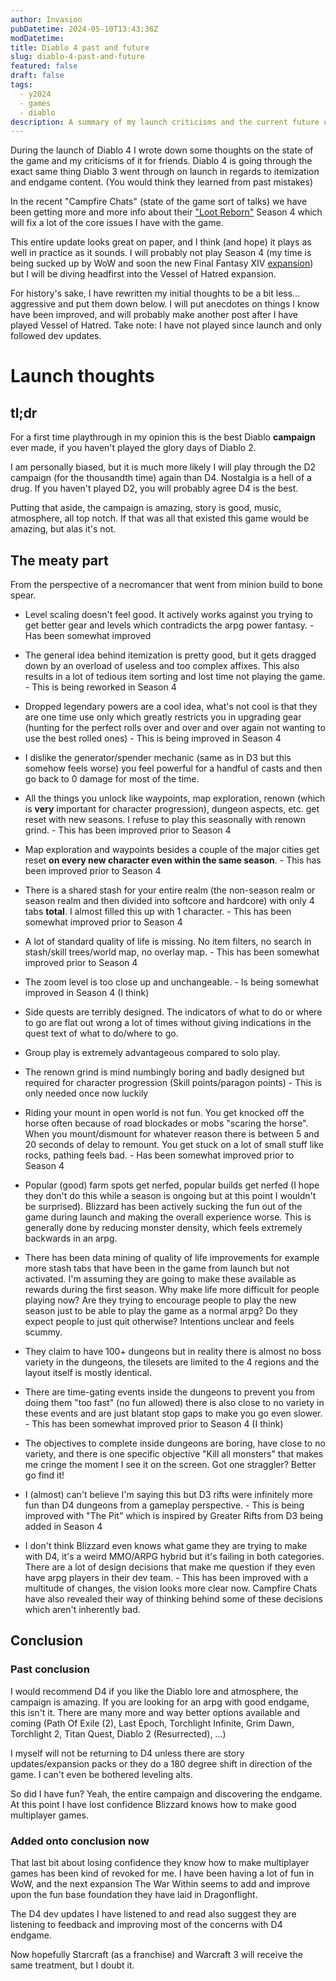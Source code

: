 ```yaml
---
author: Invasion
pubDatetime: 2024-05-10T13:43:36Z
modDatetime:
title: Diablo 4 past and future
slug: diablo-4-past-and-future
featured: false
draft: false
tags:
  - y2024
  - games
  - diablo
description: A summary of my launch criticisms and the current future outlook.
---
```


During the launch of Diablo 4 I wrote down some thoughts on the state of the game and my criticisms of it for friends. Diablo 4 is going through the exact same thing Diablo 3 went through on launch in regards to itemization and endgame content. (You would think they learned from past mistakes)

In the recent "Campfire Chats" (state of the game sort of talks) we have been getting more and more info about their ["Loot Reborn"](https://www.youtube.com/watch?v=awvOopWqiHU) Season 4 which will fix a lot of the core issues I have with the game.

This entire update looks great on paper, and I think (and hope) it plays as well in practice as it sounds. I will probably not play Season 4 (my time is being sucked up by WoW and soon the new Final Fantasy XIV [expansion](https://na.finalfantasyxiv.com/dawntrail/)) but I will be diving headfirst into the Vessel of Hatred expansion.

For history's sake, I have rewritten my initial thoughts to be a bit less... aggressive and put them down below. I will put anecdotes on things I know have been improved, and will probably make another post after I have played Vessel of Hatred. Take note: I have not played since launch and only followed dev updates.

# Launch thoughts

## tl;dr

For a first time playthrough in my opinion this is the best Diablo **campaign** ever made, if you haven't played the glory days of Diablo 2.

I am personally biased, but it is much more likely I will play through the D2 campaign (for the thousandth time) again than D4. Nostalgia is a hell of a drug. If you haven't played D2, you will probably agree D4 is the best.

Putting that aside, the campaign is amazing, story is good, music, atmosphere, all top notch. If that was all that existed this game would be amazing, but alas it's not.

## The meaty part

From the perspective of a necromancer that went from minion build to bone spear.

- Level scaling doesn't feel good. It actively works against you trying to get better gear and levels which contradicts the arpg power fantasy. - Has been somewhat improved
- The general idea behind itemization is pretty good, but it gets dragged down by an overload of useless and too complex affixes. This also results in a lot of tedious item sorting and lost time not playing the game. - This is being reworked in Season 4

- Dropped legendary powers are a cool idea, what's not cool is that they are one time use only which greatly restricts you in upgrading gear (hunting for the perfect rolls over and over and over again not wanting to use the best rolled ones) - This is being improved in Season 4

- I dislike the generator/spender mechanic (same as in D3 but this somehow feels worse) you feel powerful for a handful of casts and then go back to 0 damage for most of the time.

- All the things you unlock like waypoints, map exploration, renown (which is **very** important for character progression), dungeon aspects, etc. get reset with new seasons. I refuse to play this seasonally with renown grind. - This has been improved prior to Season 4

- Map exploration and waypoints besides a couple of the major cities get reset **on every new character even within the same season**. - This has been improved prior to Season 4

- There is a shared stash for your entire realm (the non-season realm or season realm and then divided into softcore and hardcore) with only 4 tabs **total**. I almost filled this up with 1 character. - This has been somewhat improved prior to Season 4

- A lot of standard quality of life is missing. No item filters, no search in stash/skill trees/world map, no overlay map. - This has been somewhat improved prior to Season 4

- The zoom level is too close up and unchangeable. - Is being somewhat improved in Season 4 (I think)

- Side quests are terribly designed. The indicators of what to do or where to go are flat out wrong a lot of times without giving indications in the quest text of what to do/where to go.

- Group play is extremely advantageous compared to solo play.

- The renown grind is mind numbingly boring and badly designed but required for character progression (Skill points/paragon points) - This is only needed once now luckily

- Riding your mount in open world is not fun. You get knocked off the horse often because of road blockades or mobs "scaring the horse". When you mount/dismount for whatever reason there is between 5 and 20 seconds of delay to remount. You get stuck on a lot of small stuff like rocks, pathing feels bad. - Has been somewhat improved prior to Season 4

- Popular (good) farm spots get nerfed, popular builds get nerfed (I hope they don't do this while a season is ongoing but at this point I wouldn't be surprised). Blizzard has been actively sucking the fun out of the game during launch and making the overall experience worse. This is generally done by reducing monster density, which feels extremely backwards in an arpg.

- There has been data mining of quality of life improvements for example more stash tabs that have been in the game from launch but not activated. I'm assuming they are going to make these available as rewards during the first season. Why make life more difficult for people playing now? Are they trying to encourage people to play the new season just to be able to play the game as a normal arpg? Do they expect people to just quit otherwise? Intentions unclear and feels scummy.

- They claim to have 100+ dungeons but in reality there is almost no boss variety in the dungeons, the tilesets are limited to the 4 regions and the layout itself is mostly identical.

- There are time-gating events inside the dungeons to prevent you from doing them "too fast" (no fun allowed) there is also close to no variety in these events and are just blatant stop gaps to make you go even slower. - This has been somewhat improved prior to Season 4 (I think)

- The objectives to complete inside dungeons are boring, have close to no variety, and there is one specific objective "Kill all monsters" that makes me cringe the moment I see it on the screen. Got one straggler? Better go find it!

- I (almost) can't believe I'm saying this but D3 rifts were infinitely more fun than D4 dungeons from a gameplay perspective. - This is being improved with "The Pit" which is inspired by Greater Rifts from D3 being added in Season 4

- I don't think Blizzard even knows what game they are trying to make with D4, it's a weird MMO/ARPG hybrid but it's failing in both categories. There are a lot of design decisions that make me question if they even have arpg players in their dev team. - This has been improved with a multitude of changes, the vision looks more clear now. Campfire Chats have also revealed their way of thinking behind some of these decisions which aren't inherently bad.

## Conclusion

### Past conclusion

I would recommend D4 if you like the Diablo lore and atmosphere, the campaign is amazing. If you are looking for an arpg with good endgame, this isn't it. There are many more and way better options available and coming (Path Of Exile (2), Last Epoch, Torchlight Infinite, Grim Dawn, Torchlight 2, Titan Quest, Diablo 2 (Resurrected), ...)

I myself will not be returning to D4 unless there are story updates/expansion packs or they do a 180 degree shift in direction of the game. I can't even be bothered leveling alts.

So did I have fun? Yeah, the entire campaign and discovering the endgame. At this point I have lost confidence Blizzard knows how to make good multiplayer games.

### Added onto conclusion now

That last bit about losing confidence they know how to make multiplayer games has been kind of revoked for me. I have been having a lot of fun in WoW, and the next expansion The War Within seems to add and improve upon the fun base foundation they have laid in Dragonflight.

The D4 dev updates I have listened to and read also suggest they are listening to feedback and improving most of the concerns with D4 endgame.

Now hopefully Starcraft (as a franchise) and Warcraft 3 will receive the same treatment, but I doubt it.
